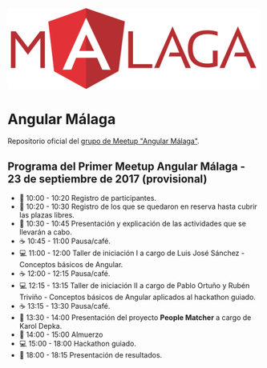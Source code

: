 <img src="logo_angular2.png">

# Angular Málaga

Repositorio oficial del [grupo de Meetup "Angular Málaga"](https://www.meetup.com/es-ES/preview/Angular-Malaga).

## Programa del Primer Meetup Angular Málaga - 23 de septiembre de 2017 (provisional)

* :pencil:  10:00 - 10:20 Registro de participantes.
* :pencil:  10:20 - 10:30 Registro de los que se quedaron en reserva hasta cubrir las plazas libres.
* :speech_balloon:  10:30 - 10:45 Presentación y explicación de las actividades que se llevarán a cabo.
* :coffee:  10:45 - 11:00 Pausa/café.
* :computer:  11:00 - 12:00 Taller de iniciación I a cargo de Luis José Sánchez - Conceptos básicos de Angular.
* :coffee:  12:00 - 12:15 Pausa/café.
* :computer:  12:15 - 13:15 Taller de iniciación II a cargo de Pablo Ortuño y Rubén Triviño - Conceptos básicos de Angular aplicados al hackathon guiado.
* :coffee:  13:15 - 13:30 Pausa/café.
* :two_men_holding_hands: 13:30 - 14:00 Presentación del proyecto **People Matcher** a cargo de Karol Depka.
* :pizza:  14:00 - 15:00 Almuerzo
* :computer:  15:00 - 18:00 Hackathon guiado.
* :speech_balloon: 18:00 - 18:15 Presentación de resultados.




